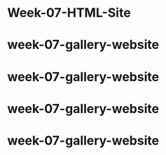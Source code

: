 # Week-07-HTML-Site
# week-07-gallery-website
# week-07-gallery-website
# week-07-gallery-website
# week-07-gallery-website
